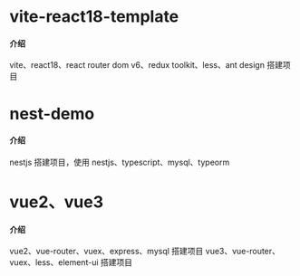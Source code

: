# vite-react18-template

#### 介绍

vite、react18、react router dom v6、redux toolkit、less、ant design 搭建项目

# nest-demo

#### 介绍

nestjs 搭建项目，使用 nestjs、typescript、mysql、typeorm

# vue2、vue3

#### 介绍

vue2、vue-router、vuex、express、mysql 搭建项目
vue3、vue-router、vuex、less、element-ui 搭建项目
